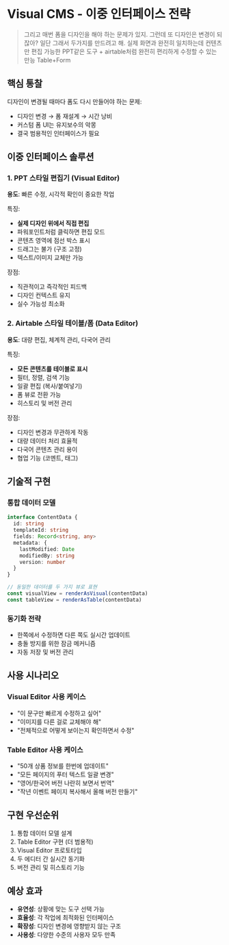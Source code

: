# Visual CMS - 이중 인터페이스 전략

> 그리고 매번 폼을 디자인을 해야 하는 문제가 있지. 그런데 또 디자인은 변경이 되잖아? 일단 그래서 두가지를 만드려고 해. 실제 화면과 완전히 일치하는데 컨텐츠만 편집 가능한 PPT같은 도구 + airtable처럼 완전히 편리하게 수정할 수 있는 만능 Table+Form

## 핵심 통찰

디자인이 변경될 때마다 폼도 다시 만들어야 하는 문제:
- 디자인 변경 → 폼 재설계 → 시간 낭비
- 커스텀 폼 UI는 유지보수의 악몽
- 결국 범용적인 인터페이스가 필요

## 이중 인터페이스 솔루션

### 1. PPT 스타일 편집기 (Visual Editor)
**용도**: 빠른 수정, 시각적 확인이 중요한 작업

특징:
- **실제 디자인 위에서 직접 편집**
- 파워포인트처럼 클릭하면 편집 모드
- 콘텐츠 영역에 점선 박스 표시
- 드래그는 불가 (구조 고정)
- 텍스트/이미지 교체만 가능

장점:
- 직관적이고 즉각적인 피드백
- 디자인 컨텍스트 유지
- 실수 가능성 최소화

### 2. Airtable 스타일 테이블/폼 (Data Editor)
**용도**: 대량 편집, 체계적 관리, 다국어 관리

특징:
- **모든 콘텐츠를 테이블로 표시**
- 필터, 정렬, 검색 기능
- 일괄 편집 (복사/붙여넣기)
- 폼 뷰로 전환 가능
- 히스토리 및 버전 관리

장점:
- 디자인 변경과 무관하게 작동
- 대량 데이터 처리 효율적
- 다국어 콘텐츠 관리 용이
- 협업 기능 (코멘트, 태그)

## 기술적 구현

### 통합 데이터 모델
```typescript
interface ContentData {
  id: string
  templateId: string
  fields: Record<string, any>
  metadata: {
    lastModified: Date
    modifiedBy: string
    version: number
  }
}

// 동일한 데이터를 두 가지 뷰로 표현
const visualView = renderAsVisual(contentData)
const tableView = renderAsTable(contentData)
```

### 동기화 전략
- 한쪽에서 수정하면 다른 쪽도 실시간 업데이트
- 충돌 방지를 위한 잠금 메커니즘
- 자동 저장 및 버전 관리

## 사용 시나리오

### Visual Editor 사용 케이스
- "이 문구만 빠르게 수정하고 싶어"
- "이미지를 다른 걸로 교체해야 해"
- "전체적으로 어떻게 보이는지 확인하면서 수정"

### Table Editor 사용 케이스
- "50개 상품 정보를 한번에 업데이트"
- "모든 페이지의 푸터 텍스트 일괄 변경"
- "영어/한국어 버전 나란히 보면서 번역"
- "작년 이벤트 페이지 복사해서 올해 버전 만들기"

## 구현 우선순위

1. 통합 데이터 모델 설계
2. Table Editor 구현 (더 범용적)
3. Visual Editor 프로토타입
4. 두 에디터 간 실시간 동기화
5. 버전 관리 및 히스토리 기능

## 예상 효과

- **유연성**: 상황에 맞는 도구 선택 가능
- **효율성**: 각 작업에 최적화된 인터페이스
- **확장성**: 디자인 변경에 영향받지 않는 구조
- **사용성**: 다양한 수준의 사용자 모두 만족